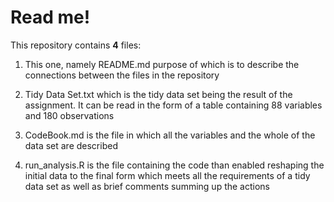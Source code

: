 
# Read me!


This repository contains **4** files:

1. This one, namely README.md purpose of which is to describe the connections between the files in the repository

2. Tidy Data Set.txt which is the tidy data set being the result of the assignment. It can be read in the form of a table
   containing 88 variables and 180 observations

3. CodeBook.md is the file in which all the variables and the whole of the data set are described

4. run_analysis.R is the file containing the code than enabled reshaping the initial data to the final form
   which meets all the requirements of a tidy data set as well as brief comments summing up the actions
